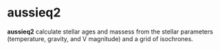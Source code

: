 # aussieq2
**aussieq2** calculate stellar ages and massess from the stellar parameters (temperature, gravity, and V magnitude) and a grid of isochrones.
